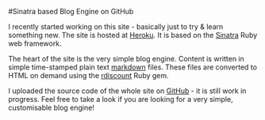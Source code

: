 #Sinatra based Blog Engine on GitHub

I recently started working on this site  - basically just to try & learn something new. The site is hosted at [Heroku](http://www.heroku.com "Heroku"). It is based on the [Sinatra](http://www.sinatrarb.com "Sinatra") Ruby web framework. 

The heart of the site is the very simple blog engine. Content is written in simple time-stamped plain text [markdown](http://daringfireball.net/projects/markdown/ "Markdown") files. These files are converted to HTML on demand using the [rdiscount](https://github.com/rtomayko/rdiscount "RDsicount") Ruby gem.

I uploaded the source code of the whole site on [GitHub](https://github.com/tobiashenn/sinatra_blog "GitHub") -  it is still work in progress. Feel free to take a look if you are looking for a very simple, customisable blog engine!